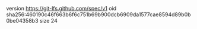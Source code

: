 version https://git-lfs.github.com/spec/v1
oid sha256:460190c46f663b6f6c751b69b900dcb6909da1577cae8594d89b0b0be04358b3
size 24
